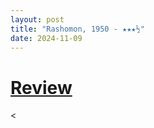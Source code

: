 ```yaml
---
layout: post
title: "Rashomon, 1950 - ★★★½"
date: 2024-11-09
---
```


# [Review](https://letterboxd.com/pavlesap/film/rashomon/)

<
